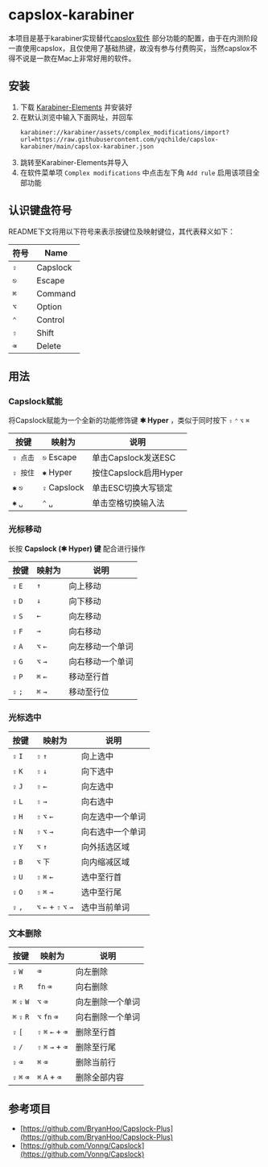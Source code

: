 # capslox-karabiner

本项目是基于karabiner实现替代[capslox软件](https://capslox.com)
部分功能的配置，由于在内测阶段一直使用capslox，且仅使用了基础热键，故没有参与付费购买，当然capslox不得不说是一款在Mac上非常好用的软件。

## 安装

1. 下载 [Karabiner-Elements](https://karabiner-elements.pqrs.org/) 并安装好
2. 在默认浏览中输入下面网址，并回车
    ```shell
    karabiner://karabiner/assets/complex_modifications/import?url=https://raw.githubusercontent.com/yqchilde/capslox-karabiner/main/capslox-karabiner.json
    ```
3. 跳转至Karabiner-Elements并导入
4. 在软件菜单项 `Complex modifications` 中点击左下角 `Add rule` 启用该项目全部功能

## 认识键盘符号

README下文将用以下符号来表示按键位及映射键位，其代表释义如下：

| 符号 | Name     |
| ---- | -------- |
| `⇪`  | Capslock |
| `⎋`  | Escape   |
| `⌘`  | Command  |
| `⌥`  | Option   |
| `⌃`  | Control  |
| `⇧`  | Shift    |
| `⌫`  | Delete   |

## 用法

### Capslock赋能

将Capslock赋能为一个全新的功能修饰键 **✱ Hyper** ，类似于同时按下 `⇧` `⌃` `⌥` `⌘`

| 按键     | 映射为       | 说明                  |
| -------- | ------------ | --------------------- |
| `⇪ 点击` | `⎋` Escape   | 单击Capslock发送ESC   |
| `⇪ 按住` | `✱` Hyper    | 按住Capslock启用Hyper |
| `✱` `⎋`  | `⇪` Capslock | 单击ESC切换大写锁定   |
| `✱` `␣`  | `⌃` `␣`      | 单击空格切换输入法    |

### 光标移动

长按 **Capslock (✱ Hyper) 键** 配合进行操作

| 按键    | 映射为         | 说明             |
| ------- | -------------- | ---------------- |
| `⇪` `E` | `↑` | 向上移动         |
| `⇪` `D`     | `↓`  | 向下移动         |
| `⇪` `S`     | `←` | 向左移动         |
| `⇪` `F`     | `→` | 向右移动         |
| `⇪` `A`     | `⌥` `←` | 向左移动一个单词 |
| `⇪` `G`     | `⌥` `→` | 向右移动一个单词 |
| `⇪` `P`     | `⌘` `←` | 移动至行首       |
| `⇪` `;`     | `⌘` `→` | 移动至行位       |

### 光标选中

| 按键 | 映射为 | 说明             |
| ---- | ------ | ---------------- |
| `⇪` `I`  | `⇧` `↑` | 向上选中         |
| `⇪` `K`  | `⇧` `↓` | 向下选中         |
| `⇪` `J`  | `⇧` `←` | 向左选中         |
| `⇪` `L`  | `⇧` `→` | 向右选中         |
| `⇪` `H`  | `⇧` `⌥` `←` | 向左选中一个单词 |
| `⇪` `N`  | `⇧` `⌥` `→` | 向右选中一个单词 |
| `⇪` `Y`     | `⌥` `↑` | 向外括选区域 |
| `⇪` `B`     | `⌥` `下` | 向内缩减区域 |
| `⇪` `U`  | `⇧` `⌘` `←` | 选中至行首       |
| `⇪` `O`  | `⇧` `⌘` `→` | 选中至行尾       |
| `⇪` `,` | `⌥` `←`  +  `⇧` `⌥` `→` | 选中当前单词 |

### 文本删除

| 按键         | 映射为   | 说明     |
| ----------- | -------- | -------- |
| `⇪` `W`     | `⌫`      | 向左删除 |
| `⇪` `R`     | `fn` `⌫` | 向右删除 |
| `⌘` `⇪` `W` | `⌥` `⌫` | 向左删除一个单词 |
| `⌘` `⇪` `R` | `⌥` `fn` `⌫` | 向右删除一个单词 |
| `⇪` `[` | `⇧` `⌘` `←`  +  `⌫` | 删除至行首 |
| `⇪` `/` | `⇧` `⌘` `→`  +  `⌫` | 删除至行尾 |
| `⇪` `⌫` | `⌘` `⌫` | 删除当前行 |
| `⇪` `⌘` `⌫` | `⌘` `A`  +  `⌫` | 删除全部内容 |

## 参考项目

- [https://github.com/BryanHoo/Capslock-Plus](https://github.com/BryanHoo/Capslock-Plus)
- [https://github.com/Vonng/Capslock](https://github.com/Vonng/Capslock)